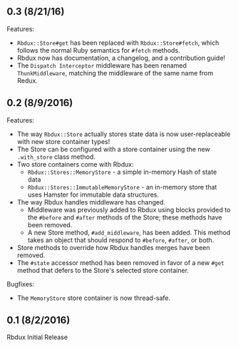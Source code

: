 ## 0.3 (8/21/16)

Features:

* `Rbdux::Store#get` has been replaced with `Rbdux::Store#fetch`, which follows the normal Ruby semantics for `#fetch` methods.
* Rbdux now has documentation, a changelog, and a contribution guide!
* The `Dispatch Interceptor` middleware has been renamed `ThunkMiddleware`, matching the middleware of the same name from Redux.

## 0.2 (8/9/2016)

Features:

* The way `Rbdux::Store` actually stores state data is now user-replaceable with new store container types!
* The Store can be configured with a store container using the new `.with_store` class method.
* Two store containers come with Rbdux:
  * `Rbdux::Stores::MemoryStore` - a simple in-memory Hash of state data
  * `Rbdux::Stores::ImmutableMemoryStore` - an in-memory store that uses Hamster for immutable data structures.
* The way Rbdux handles middleware has changed.
  * Middleware was previously added to Rbdux using blocks provided to the `#before` and `#after` methods of the Store; these methods have been removed.
  * A new Store method, `#add_middleware`, has been added. This method takes an object that should respond to `#before`, `#after`, or both.
* Store methods to override how Rbdux handles merges have been removed.
* The `#state` accessor method has been removed in favor of a new `#get` method that defers to the Store's selected store container.

Bugfixes:

* The `MemoryStore` store container is now thread-safe.

## 0.1 (8/2/2016)

Rbdux Initial Release
